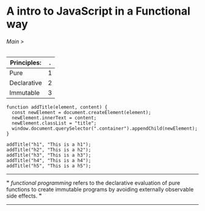 # A intro to JavaScript in a Functional way

###### Main >

| Principles: | .   |
| ----------- | --- |
| Pure        | 1   |
| Declarative | 2   |
| Immutable   | 3   |

```
function addTitle(element, content) {
  const newElement = document.createElement(element);
  newElement.innerText = content;
  newElement.classList = "title";
  window.document.querySelector(".container").appendChild(newElement);
}

addTitle("h1", "This is a h1");
addTitle("h2", "This is a h2");
addTitle("h3", "This is a h3");
addTitle("h4", "This is a h4");
addTitle("h5", "This is a h5");
```

---

**"** _functional programming_ refers to the declarative evaluation of pure functions to create
immutable programs by avoiding externally observable side effects. **"**

---
